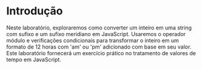 # Introdução

Neste laboratório, exploraremos como converter um inteiro em uma string com sufixo e um sufixo meridiano em JavaScript. Usaremos o operador módulo e verificações condicionais para transformar o inteiro em um formato de 12 horas com 'am' ou 'pm' adicionado com base em seu valor. Este laboratório fornecerá um exercício prático no tratamento de valores de tempo em JavaScript.

